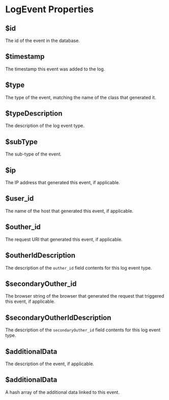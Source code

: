 # LogEvent Properties

## $id <a id="id"></a>

The id of the event in the database.

## $timestamp <a id="dateadded"></a>

The timestamp this event was added to the log.

## $type <a id="type"></a>

The type of the event, matching the name of the class that generated it.

## $typeDescription <a id="typedescription"></a>

The description of the log event type.

## $subType <a id="subtype"></a>

The sub-type of the event.

## $ip <a id="ip"></a>

The IP address that generated this event, if applicable.

## $user\_id <a id="httphost"></a>

The name of the host that generated this event, if applicable.

## $outher\_id <a id="requesturi"></a>

The request URI that generated this event, if applicable.

## $outherIdDescription <a id="outheriddescription"></a>

The description of the `outher_id` field contents for this log event type.

## $secondaryOuther\_id <a id="browserstring"></a>

The browser string of the browser that generated the request that triggered this event, if applicable.

## $secondaryOutherIdDescription <a id="secondaryoutheriddescription"></a>

The description of the `secondaryOuther_id` field contents for this log event type.

## $additionalData

The description of the event, if applicable.

## $additionalData <a id="data"></a>

A hash array of the additional data linked to this event.

